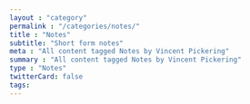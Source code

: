```yaml
---
layout : "category"
permalink : "/categories/notes/"
title : "Notes"
subtitle: "Short form notes"
meta : "All content tagged Notes by Vincent Pickering"
summary : "All content tagged Notes by Vincent Pickering"
type : "Notes"
twitterCard: false
tags:
---
```

